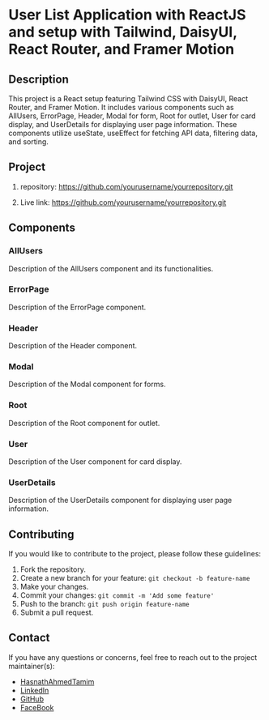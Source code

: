 # User List Application with ReactJS and setup with Tailwind, DaisyUI, React Router, and Framer Motion

## Description

This project is a React setup featuring Tailwind CSS with DaisyUI, React Router, and Framer Motion. It includes various components such as AllUsers, ErrorPage, Header, Modal for form, Root for outlet, User for card display, and UserDetails for displaying user page information. These components utilize useState, useEffect for fetching API data, filtering data, and sorting.

## Project 

1. repository: https://github.com/yourusername/yourrepository.git

2. Live link: https://github.com/yourusername/yourrepository.git

## Components

### AllUsers

Description of the AllUsers component and its functionalities.

### ErrorPage

Description of the ErrorPage component.

### Header

Description of the Header component.

### Modal

Description of the Modal component for forms.

### Root

Description of the Root component for outlet.

### User

Description of the User component for card display.

### UserDetails

Description of the UserDetails component for displaying user page information.

## Contributing

If you would like to contribute to the project, please follow these guidelines:

1. Fork the repository.
2. Create a new branch for your feature: `git checkout -b feature-name`
3. Make your changes.
4. Commit your changes: `git commit -m 'Add some feature'`
5. Push to the branch: `git push origin feature-name`
6. Submit a pull request.

## Contact

If you have any questions or concerns, feel free to reach out to the project maintainer(s):
- [HasnathAhmedTamim](mailto:youremail@example.com)
- [LinkedIn](mailto:youremail@example.com)
- [GitHub](mailto:youremail@example.com)
- [FaceBook](mailto:youremail@example.com)
